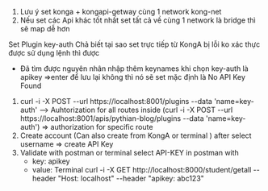 1. Lưu ý set konga + kongapi-getway cùng 1 network kong-net
2. Nếu set các Api khác tốt nhất set tất cả về cùng 1 network là bridge thì sẽ map dễ hơn

Set Plugin key-auth
Chả biết tại sao set trực tiếp từ KongA bị lỗi ko xác thực được
sử dụng lệnh thì được
- Đã tìm được nguyên nhân
nhập thêm keynames khi chọn key-auth là apikey =>enter để lưu lại không thì nó sẽ set mặc định là No API Key Found
1. curl -i -X POST --url https://localhost:8001/plugins --data 'name=key-auth'  --> Auhtorization for all routes inside
 (curl -i -X POST --url https://localhost:8001/apis/pythian-blog/plugins --data 'name=key-auth') => authorization for specific route
2. Create account (Can also create from KongA or terminal ) after select username => create API Key
3. Validate with postman or terminal
select API-KEY in postman with 
    - key: apikey
    - value: <screte-key-with-user-account>
Terminal 
curl -i -X GET http://localhost:8000/student/getall --header "Host: localhost" --header "apikey: abc123"
